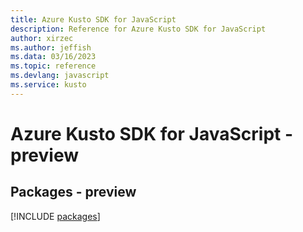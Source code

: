 ```yaml
---
title: Azure Kusto SDK for JavaScript
description: Reference for Azure Kusto SDK for JavaScript
author: xirzec
ms.author: jeffish
ms.data: 03/16/2023
ms.topic: reference
ms.devlang: javascript
ms.service: kusto
---
```

# Azure Kusto SDK for JavaScript - preview
## Packages - preview
[!INCLUDE [packages](kusto-index.md)]